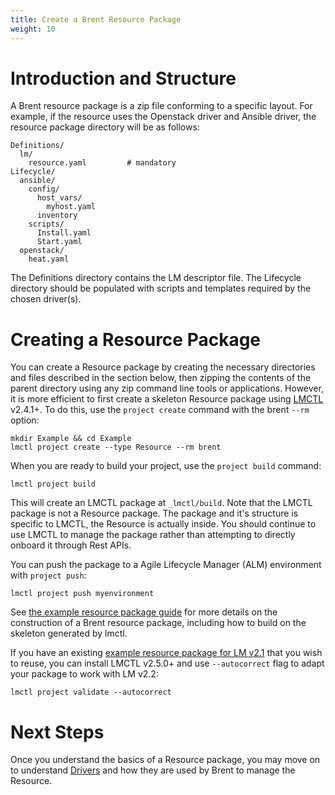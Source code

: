 ```yaml
---
title: Create a Brent Resource Package
weight: 10
---
```


# Introduction and Structure

A Brent resource package is a zip file conforming to a specific layout. For example, if the resource uses the Openstack driver and Ansible driver, the resource package directory will be as follows:

```
Definitions/
  lm/
    resource.yaml         # mandatory
Lifecycle/
  ansible/
    config/
      host_vars/
        myhost.yaml
      inventory
    scripts/
      Install.yaml
      Start.yaml
  openstack/
    heat.yaml
```

The Definitions directory contains the LM descriptor file. The Lifecycle directory should be populated with scripts and templates required by the chosen driver(s).

# Creating a Resource Package

You can create a Resource package by creating the necessary directories and files described in the section below, then zipping the contents of the parent directory using any zip command line tools or applications. However, it is more efficient to first create a skeleton Resource package using [LMCTL](/reference/lmctl) v2.4.1+. To do this, use the `project create` command with the brent `--rm` option:

```
mkdir Example && cd Example
lmctl project create --type Resource --rm brent
```

When you are ready to build your project, use the `project build` command:

```
lmctl project build
```

This will create an LMCTL package at `_lmctl/build`. Note that the LMCTL package is not a Resource package. The package and it's structure is specific to LMCTL, the Resource is actually inside. You should continue to use LMCTL to manage the package rather than attempting to directly onboard it through Rest APIs.

You can push the package to a Agile Lifecycle Manager (ALM) environment with `project push`:

```
lmctl project push myenvironment
```

See [the example resource package guide](/user-guides/resource-engineering/resource-packages/brent/basic-resource/get-started) for more details on the construction of a Brent resource package, including how to build on the skeleton generated by lmctl.

If you have an existing [example resource package for LM v2.1](http://servicelifecyclemanager.com/2.1.0/user-guides/resource-engineering/resource-packages/brent/create-brent-resource-package/) that you wish to reuse, you can install LMCTL v2.5.0+ and use `--autocorrect` flag to adapt your package to work with LM v2.2:

```
lmctl project validate --autocorrect
```

# Next Steps

Once you understand the basics of a Resource package, you may move on to understand [Drivers](/user-guides/resource-engineering/drivers/overview) and how they are used by Brent to manage the Resource.
 